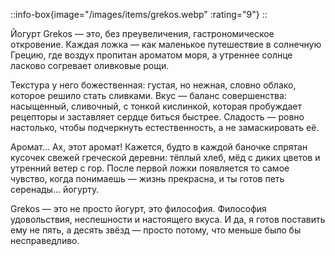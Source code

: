 ::info-box{image="/images/items/grekos.webp" :rating="9"}
::

Йогурт Grekos — это, без преувеличения, гастрономическое откровение. Каждая ложка — как маленькое путешествие в солнечную Грецию, где воздух пропитан ароматом моря, а утреннее солнце ласково согревает оливковые рощи.

Текстура у него божественная: густая, но нежная, словно облако, которое решило стать сливками. Вкус — баланс совершенства: насыщенный, сливочный, с тонкой кислинкой, которая пробуждает рецепторы и заставляет сердце биться быстрее. Сладость — ровно настолько, чтобы подчеркнуть естественность, а не замаскировать её.

Аромат… Ах, этот аромат! Кажется, будто в каждой баночке спрятан кусочек свежей греческой деревни: тёплый хлеб, мёд с диких цветов и утренний ветер с гор. После первой ложки появляется то самое чувство, когда понимаешь — жизнь прекрасна, и ты готов петь серенады… йогурту.

Grekos — это не просто йогурт, это философия. Философия удовольствия, неспешности и настоящего вкуса. И да, я готов поставить ему не пять, а десять звёзд — просто потому, что меньше было бы несправедливо.
